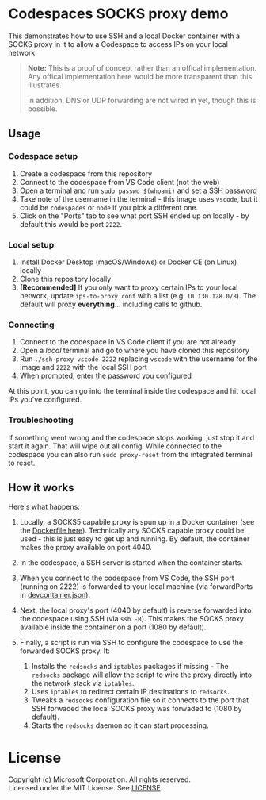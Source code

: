 # Codespaces SOCKS proxy demo

This demonstrates how to use SSH and a local Docker container with a SOCKS proxy in it to allow a Codespace to access IPs on your local network.

> **Note:** This is a proof of concept rather than an offical implementation. Any offical implementation here would be more transparent than this illustrates.
>
> In addition, DNS or UDP forwarding are not wired in yet, though this is possible.

## Usage

### Codespace setup
1. Create a codespace from this repository
2. Connect to the codespace from VS Code client (not the web)
4. Open a terminal and run `sudo passwd $(whoami)` and set a SSH password
5. Take note of the username in the terminal - this image uses `vscode`, but it could be `codespaces` or `node` if you pick a different one.
6. Click on the "Ports" tab to see what port SSH ended up on locally - by default this would be port `2222`.

### Local setup
1. Install Docker Desktop (macOS/Windows) or Docker CE (on Linux) locally
2. Clone this repository locally
3. **[Recommended]** If you only want to proxy certain IPs to your local network, update `ips-to-proxy.conf` with a list (e.g. `10.130.128.0/8`). The default will proxy **everything**... including calls to github.

### Connecting
1. Connect to the codespace in VS Code client if you are not already
2. Open a *local* terminal and go to where you have cloned this repository
3. Run `./ssh-proxy vscode 2222` replacing `vscode` with the username for the image and `2222` with the local SSH port
4. When prompted, enter the password you configured

At this point, you can go into the terminal inside the codespace and hit local IPs you've configured.

### Troubleshooting
If something went wrong and the codespace stops working, just stop it and start it again. That will wipe out all config.  While connected to the codespace you can also run `sudo proxy-reset` from the integrated terminal to reset.

## How it works

Here's what happens:

1. Locally, a SOCKS5 capabile proxy is spun up in a Docker container (see the [Dockerfile here](https://github.com/Chuxel/codespaces-proxy/blob/master/src/proxy/Dockerfile)). Technically any SOCKS capable proxy could be used - this is just easy to get up and running. By default, the container makes the proxy available on port 4040.

2. In the codespace, a SSH server is started when the container starts.

3. When you connect to the codespace from VS Code, the SSH port (running on 2222) is forwarded to your local machine (via forwardPorts in [devcontainer.json](https://github.com/Chuxel/codespaces-proxy/blob/master/.devcontainer/devcontainer.json)).

4. Next, the local proxy's port (4040 by default) is reverse forwarded into the codespace using SSH (via `ssh -R`). This makes the SOCKS proxy available inside the container on a port (1080 by default).

5. Finally, a script is run via SSH to configure the codespace to use the forwarded SOCKS proxy. It:
    1. Installs the `redsocks` and `iptables` packages if missing - The `redsocks` package will allow the script to wire the proxy directly into the network stack via `iptables`.
    2. Uses `iptables` to redirect certain IP destinations to `redsocks`.
    3. Tweaks a `redsocks` configuration file so it connects to the port that SSH forwaded the local SOCKS proxy was forwaded to (1080 by default).
    2. Starts the `redsocks` daemon so it can start processing.

# License
Copyright (c) Microsoft Corporation. All rights reserved. <br />
Licensed under the MIT License. See [LICENSE](./LICENSE).
